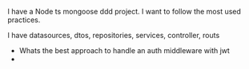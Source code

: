 I have a Node ts mongoose ddd project. I want to follow the most used practices.

I have datasources, dtos, repositories, services, controller, routs

- Whats the best approach to handle an auth middleware with jwt
-
